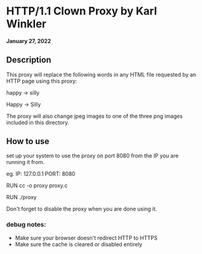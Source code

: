 # HTTP/1.1 Clown Proxy by Karl Winkler 
#### January 27, 2022

## Description
This proxy will replace the following words in any HTML file requested by 
an HTTP page using this proxy:

happy -> silly 

Happy -> Silly

The proxy will also change jpeg images to one of the three png images
included in this directory.

## How to use 

set up your system to use the proxy on port 8080
from the IP you are running it from.

eg. IP: 127.0.0.1 PORT: 8080

RUN cc -o proxy proxy.c

RUN ./proxy

Don't forget to disable the proxy when you are done using it.


### debug notes:
- Make sure your browser doesn't redirect HTTP to HTTPS
- Make sure the cache is cleared or disabled entirely 
